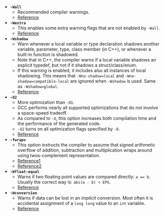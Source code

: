 - **`-Wall`**
  - Recommended compiler warnings.
  - [Reference](https://gcc.gnu.org/onlinedocs/gcc/Warning-Options.html)
- **`-Wextra`**
  - This enables some extra warning flags that are not enabled by `-Wall`.
  - [Reference](https://gcc.gnu.org/onlinedocs/gcc/Warning-Options.html)
- **`-Wshadow`**
  - Warn whenever a local variable or type declaration shadows another variable, parameter, type, class member (in C++), or whenever a built-in function is shadowed. 
  - Note that in C++, the compiler warns if a local variable shadows an explicit typedef, but not if it shadows a struct/class/enum. 
  - If this warning is enabled, it includes also all instances of local shadowing. This means that `-Wno-shadow=local` and `-Wno-shadow=compatible-local` are ignored when `-Wshadow` is used. Same as `-Wshadow=global`.
  - [Reference](https://gcc.gnu.org/onlinedocs/gcc/Warning-Options.html)
- **`-O2`**
  - More optimization than `-O1`.
  - GCC performs nearly all supported optimizations that do not involve a space-speed tradeoff.
  - As compared to `-O`, this option increases both compilation time and the performance of the generated code.
  - `-O2` turns on all optimization flags specified by `-O`.
  - [Reference](https://gcc.gnu.org/onlinedocs/gcc/Optimize-Options.html)
- **`-fwrapv`**
  - This option instructs the compiler to assume that signed arithmetic overflow of addition, subtraction and multiplication wraps around using twos-complement representation.
  - [Reference1](https://gcc.gnu.org/onlinedocs/gcc/Code-Gen-Options.html)
  - [Reference2](https://stackoverflow.com/questions/47232954/what-does-fwrapv-do)
- **`-Wfloat-equal`**
  - Warns if two floating point values are compared directly: `a == b`. Usually the correct way is: `abs(a - b) < EPS`.
  - [Reference](https://codeforces.com/blog/entry/15547)
- **`-Wconversion`**
  - Warns if data can be lost in an *implicit* conversion. Most often it is accidental assignment of a `long long` value to an `int` variable.
  - [Reference](https://codeforces.com/blog/entry/15547)
